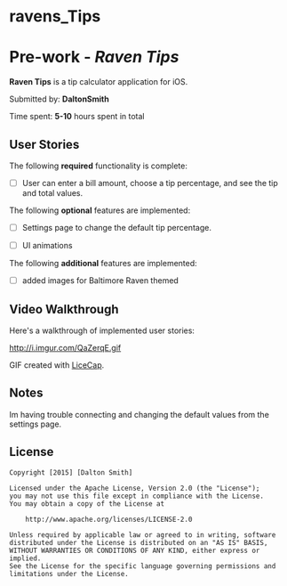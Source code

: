 # ravens_Tips
# Pre-work - *Raven Tips*

**Raven Tips** is a tip calculator application for iOS.

Submitted by: **DaltonSmith**

Time spent: **5-10** hours spent in total

## User Stories

The following **required** functionality is complete:
* [ ] User can enter a bill amount, choose a tip percentage, and see the tip and total values.

The following **optional** features are implemented:
* [ ] Settings page to change the default tip percentage.
* [ ] UI animations


The following **additional** features are implemented:

- [ ] added images for Baltimore Raven themed

## Video Walkthrough 

Here's a walkthrough of implemented user stories:

http://i.imgur.com/QaZerqE.gif

GIF created with [LiceCap](http://www.cockos.com/licecap/).

## Notes

Im having trouble connecting and changing the default values from the settings page.

## License

    Copyright [2015] [Dalton Smith]

    Licensed under the Apache License, Version 2.0 (the "License");
    you may not use this file except in compliance with the License.
    You may obtain a copy of the License at

        http://www.apache.org/licenses/LICENSE-2.0

    Unless required by applicable law or agreed to in writing, software
    distributed under the License is distributed on an "AS IS" BASIS,
    WITHOUT WARRANTIES OR CONDITIONS OF ANY KIND, either express or implied.
    See the License for the specific language governing permissions and
    limitations under the License.
